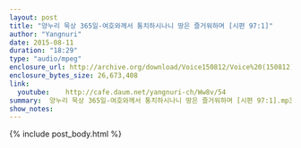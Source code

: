 ```yaml
---
layout: post
title: "양누리 묵상 365일-여호와께서 통치하시나니 땅은 즐거워하며 [시편 97:1]"
author: "Yangnuri"
date: 2015-08-11
duration: "18:29"
type: "audio/mpeg"
enclosure_url: http://archive.org/download/Voice150812/Voice%20(150812).mp3
enclosure_bytes_size: 26,673,408      
link:
  youtube:    http://cafe.daum.net/yangnuri-ch/Ww8v/54
summary:  양누리 묵상 365일-여호와께서 통치하시나니 땅은 즐거워하며 [시편 97:1].mp3
show_notes:
---
```


{% include post_body.html %}
